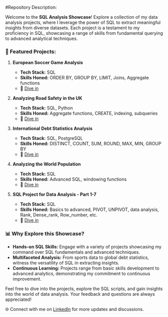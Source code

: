 #Repository Description:


Welcome to the **SQL Analysis Showcase**! Explore a collection of my data analysis projects, where I leverage the power of SQL to extract meaningful insights from diverse datasets. Each project is a testament to my proficiency in SQL, showcasing a range of skills from fundamental querying to advanced analytical techniques.

### 🚀 Featured Projects:

1. **European Soccer Game Analysis**
   - **Tech Stack:** SQL
   - **Skills Honed:** ORDER BY, GROUP BY, LIMIT, Joins, Aggregate functions
   - 🔗 [Dive in](https://lnkd.in/gFa_E2XA)

2. **Analyzing Road Safety in the UK**
   - **Tech Stack:** SQL, Python
   - **Skills Honed:** Aggregate functions, CREATE, indexing, subqueries
   - 🔗 [Dive in](https://lnkd.in/dbEAKY2G)

3. **International Debt Statistics Analysis**
   - **Tech Stack:** SQL, PostgreSQL
   - **Skills Honed:** DISTINCT, COUNT, SUM, ROUND, MAX, MIN, GROUP BY
   - 🔗 [Dive in](https://lnkd.in/g5VgYEaS)

4. **Analyzing the World Population**
   - **Tech Stack:** SQL
   - **Skills Honed:** Advanced SQL, windowing functions
   - 🔗 [Dive in](https://lnkd.in/drD4b72q)

5. **SQL Project for Data Analysis - Part 1-7**
   - **Tech Stack:** SQL
   - **Skills Honed:** Basics to advanced, PIVOT, UNPIVOT, data analysis, Rank, Dense_rank, Row_number, etc.
   - 🔗 [Dive in](https://lnkd.in/gDimC5s5)

### 📊 Why Explore this Showcase?

- **Hands-on SQL Skills:** Engage with a variety of projects showcasing my command over SQL fundamentals and advanced techniques.
- **Multifaceted Analysis:** From sports data to global debt statistics, witness the versatility of SQL in extracting insights.
- **Continuous Learning:** Projects range from basic skills development to advanced analytics, demonstrating my commitment to continuous improvement.

Feel free to dive into the projects, explore the SQL scripts, and gain insights into the world of data analysis. Your feedback and questions are always appreciated!

🌐 Connect with me on [LinkedIn](https://www.linkedin.com/in/jay-karanja/) for more updates and discussions.

